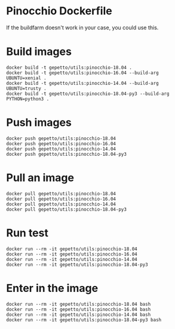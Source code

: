 # Pinocchio Dockerfile

If the buildfarm doesn't work in your case, you could use this.

# Build images

```
docker build -t gepetto/utils:pinocchio-18.04 .
docker build -t gepetto/utils:pinocchio-16.04 --build-arg UBUNTU=xenial .
docker build -t gepetto/utils:pinocchio-14.04 --build-arg UBUNTU=trusty .
docker build -t gepetto/utils:pinocchio-18.04-py3 --build-arg PYTHON=python3 .
```

# Push images

```
docker push gepetto/utils:pinocchio-18.04
docker push gepetto/utils:pinocchio-16.04
docker push gepetto/utils:pinocchio-14.04
docker push gepetto/utils:pinocchio-18.04-py3
```

# Pull an image

```
docker pull gepetto/utils:pinocchio-18.04
docker pull gepetto/utils:pinocchio-16.04
docker pull gepetto/utils:pinocchio-14.04
docker pull gepetto/utils:pinocchio-18.04-py3
```

# Run test

```
docker run --rm -it gepetto/utils:pinocchio-18.04
docker run --rm -it gepetto/utils:pinocchio-16.04
docker run --rm -it gepetto/utils:pinocchio-14.04
docker run --rm -it gepetto/utils:pinocchio-18.04-py3
```

# Enter in the image

```
docker run --rm -it gepetto/utils:pinocchio-18.04 bash
docker run --rm -it gepetto/utils:pinocchio-16.04 bash
docker run --rm -it gepetto/utils:pinocchio-14.04 bash
docker run --rm -it gepetto/utils:pinocchio-18.04-py3 bash
```
